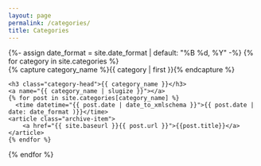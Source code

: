 ```yaml
---
layout: page
permalink: /categories/
title: Categories
---
```



<div id="archives">
{%- assign date_format = site.date_format | default: "%B %d, %Y" -%}
{% for category in site.categories %}
  <div class="archive-group">
    {% capture category_name %}{{ category | first }}{% endcapture %}
    <div id="#{{ category_name | slugize }}"></div>
    <p></p>

    <h3 class="category-head">{{ category_name }}</h3>
    <a name="{{ category_name | slugize }}"></a>
    {% for post in site.categories[category_name] %}
      <time datetime="{{ post.date | date_to_xmlschema }}">{{ post.date | date: date_format )}}</time>
    <article class="archive-item">
        <a href="{{ site.baseurl }}{{ post.url }}">{{post.title}}</a>
    </article>
    {% endfor %}
  </div>
{% endfor %}
</div>